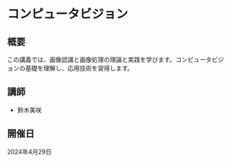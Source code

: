 # コンピュータビジョン

## 概要

この講義では、画像認識と画像処理の理論と実践を学びます。コンピュータビジョンの基礎を理解し、応用技術を習得します。

## 講師

- 鈴木美咲

## 開催日

2024年4月29日 